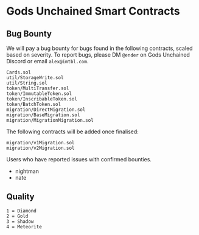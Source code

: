 
# Gods Unchained Smart Contracts

## Bug Bounty

We will pay a bug bounty for bugs found in the following contracts, scaled based on severity. To report bugs, please DM ```@ender``` on Gods Unchained Discord or email ```alex@imtbl.com```.

```
Cards.sol
util/StorageWrite.sol
util/String.sol
token/MultiTransfer.sol
token/ImmutableToken.sol
token/InscribableToken.sol
token/BatchToken.sol
migration/DirectMigration.sol
migration/BaseMigration.sol
migration/MigrationMigration.sol
```

The following contracts will be added once finalised:

```
migration/v1Migration.sol
migration/v2Migration.sol
```

Users who have reported issues with confirmed bounties.

- nightman
- nate

## Quality

```
1 = Diamond
2 = Gold
3 = Shadow
4 = Meteorite
```